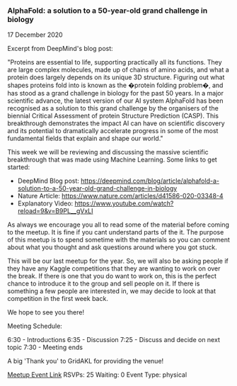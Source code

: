 ### AlphaFold: a solution to a 50-year-old grand challenge in biology
17 December 2020

Excerpt from DeepMind's blog post:

"Proteins are essential to life, supporting practically all its functions. They are large complex molecules, made up of chains of amino acids, and what a protein does largely depends on its unique 3D structure. Figuring out what shapes proteins fold into is known as the �protein folding problem�, and has stood as a grand challenge in biology for the past 50 years. In a major scientific advance, the latest version of our AI system AlphaFold has been recognised as a solution to this grand challenge by the organisers of the biennial Critical Assessment of protein Structure Prediction (CASP). This breakthrough demonstrates the impact AI can have on scientific discovery and its potential to dramatically accelerate progress in some of the most fundamental fields that explain and shape our world."

This week we will be reviewing and discussing the massive scientific breakthrough that was made using Machine Learning. Some links to get started:
- DeepMind Blog post: https://deepmind.com/blog/article/alphafold-a-solution-to-a-50-year-old-grand-challenge-in-biology
- Nature Article: https://www.nature.com/articles/d41586-020-03348-4
- Explanatory Video: https://www.youtube.com/watch?reload=9&v=B9PL__gVxLI

As always we encourage you all to read some of the material before coming to the meetup. It is fine if you cant understand parts of the it. The purpose of this meetup is to spend sometime with the materials so you can comment about what you thought and ask questions around where you got stuck.

This will be our last meetup for the year. So, we will also be asking people if they have any Kaggle competitions that they are wanting to work on over the break. If there is one that you do want to work on, this is the perfect chance to introduce it to the group and sell people on it. If there is something a few people are interested in, we may decide to look at that competition in the first week back.

We hope to see you there!

Meeting Schedule:

6:30 - Introductions
6:35 - Discussion
7:25 - Discuss and decide on next topic
7:30 - Meeting ends

A big 'Thank you' to GridAKL for providing the venue!

[Meetup Event Link](https://www.meetup.com/Data-Science-Discussion-Auckland/events/274085712)
RSVPs: 25
Waiting: 0
Event Type: physical
